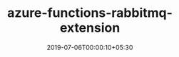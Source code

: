 ---
title: "azure-functions-rabbitmq-extension"
date: 2019-07-06T00:00:10+05:30
type: "organisations"
org_name: "Microsoft Azure"
repo_desc: "RabbitMQ extension for Azure Functions"
repo_link: https://github.com/Azure/azure-functions-rabbitmq-extension
---